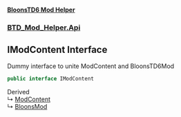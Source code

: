 #### [BloonsTD6 Mod Helper](README.md 'README')
### [BTD_Mod_Helper.Api](README.md#BTD_Mod_Helper.Api 'BTD_Mod_Helper.Api')

## IModContent Interface

Dummy interface to unite ModContent and BloonsTD6Mod

```csharp
public interface IModContent
```

Derived  
&#8627; [ModContent](BTD_Mod_Helper.Api.ModContent.md 'BTD_Mod_Helper.Api.ModContent')  
&#8627; [BloonsMod](BTD_Mod_Helper.BloonsMod.md 'BTD_Mod_Helper.BloonsMod')
